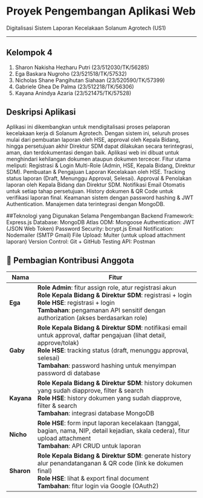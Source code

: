 # Proyek Pengembangan Aplikasi Web
Digitalisasi Sistem Laporan Kecelakaan Solanum Agrotech (US1)

---

## Kelompok 4

1. Sharon Nakisha Hezharu Putri (23/512030/TK/56285)
2. Ega Baskara Nugroho (23/521518/TK/57532)
3. Nicholas Shane Pangihutan Siahaan (23/520590/TK/57399)
4. Gabriele Ghea De Palma (23/512218/TK/56306)
5. Kayana Anindya Azaria (23/521475/TK/57528)

## Deskripsi Aplikasi
Aplikasi ini dikembangkan untuk mendigitalisasi proses pelaporan kecelakaan kerja di Solanum Agrotech. Dengan sistem ini, seluruh proses mulai dari pembuatan laporan oleh HSE, approval oleh Kepala Bidang, hingga persetujuan akhir Direktur SDM dapat dilakukan secara terintegrasi, aman, dan terdokumentasi dengan baik. Aplikasi web ini dibuat untuk menghindari kehilangan dokumen ataupun dokumen tercecer.
Fitur utama meliputi:
Registrasi & Login Multi-Role (Admin, HSE, Kepala Bidang, Direktur SDM).
Pembuatan & Pengajuan Laporan Kecelakaan oleh HSE.
Tracking status laporan (Draft, Menunggu Approval, Selesai).
Approval & Penolakan laporan oleh Kepala Bidang dan Direktur SDM.
Notifikasi Email Otomatis untuk setiap tahap persetujuan.
History dokumen & QR Code untuk verifikasi laporan final.
Keamanan sistem dengan password hashing & JWT Authentication.
Manajemen data terintegrasi dengan MongoDB.

##Teknologi yang Digunakan Selama Pengembangan
Backend Framework: Express.js
Database: MongoDB Atlas
ODM: Mongoose
Authentication: JWT (JSON Web Token)
Password Security: bcrypt.js
Email Notification: Nodemailer (SMTP Gmail)
File Upload: Multer (untuk upload attachment laporan)
Version Control: Git + GitHub
Testing API: Postman

## 👥 Pembagian Kontribusi Anggota

| Nama    | Fitur                                                                                                    |
|---------|-----------------------------------------------------------------------------------------------------------------|
| **Ega** | **Role Admin**: fitur assign role, atur registrasi akun <br> **Role Kepala Bidang & Direktur SDM**: registrasi + login <br> **Role HSE**: registrasi + login <br> **Tambahan**: pengamanan API sensitif dengan authorization (akses berdasarkan role) |
| **Gaby** | **Role Kepala Bidang & Direktur SDM**: notifikasi email untuk approval, daftar pengajuan (lihat detail, approve/tolak) <br> **Role HSE**: tracking status (draft, menunggu approval, selesai) <br> **Tambahan**: password hashing untuk menyimpan password di database |
| **Kayana** | **Role Kepala Bidang & Direktur SDM**: history dokumen yang sudah diapprove, filter & search <br> **Role HSE**: history dokumen yang sudah diapprove, filter & search <br> **Tambahan**: integrasi database MongoDB |
| **Nicho** | **Role HSE**: form input laporan kecelakaan (tanggal, bagian, nama, NIP, detail kejadian, skala cedera), fitur upload attachment <br> **Tambahan**: API CRUD untuk laporan |
| **Sharon** | **Role Kepala Bidang & Direktur SDM**: generate history alur penandatanganan & QR code (link ke dokumen final) <br> **Role HSE**: lihat & export final document <br> **Tambahan**: fitur login via Google (OAuth2) |
